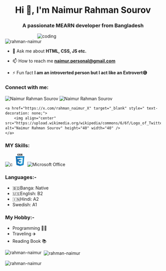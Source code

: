 <!-- This is the heading section -->
<h1 align="center">Hi 👋, I'm Naimur Rahman Sourov</h1>
<h3 align="center">A passionate MEARN developer from Bangladesh</h3>

<img align="right" alt="coding" width="400" border-radius="5px" src="https://user-images.githubusercontent.com/55389276/140866485-8fb1c876-9a8f-4d6a-98dc-08c4981eaf70.gif">

<p align="left"> <img src="https://komarev.com/ghpvc/?username=rahmannaimur&label=Profile%20views&color=0e75b6&style=flat" alt="rahman-naimur" /> </p>

- 💬 Ask me about **HTML, CSS, JS etc.**

- 📫 How to reach me **naimur.personal@gmail.com**

- ⚡ Fun fact **I am an introverted person but I act like an Extrovert😅**

<h3 align="left">Connect with me:</h3>
<p align="left">
    <a href="https://fb.com/rahman_naimur" target="_blank" style=" text-decoration: none;">
        <img align="center" src="https://upload.wikimedia.org/wikipedia/commons/a/a5/Instagram_icon.png" alt="Naimur Rahman Sourov" height="30" width="40" />
    </a>
    <a href="https://www.linkedin.com/in/rahman-naimur/" target="_blank" style=" text-decoration: none;">
        <img align="center" src="https://www.svgrepo.com/show/448234/linkedin.svg" alt="Naimur Rahman Sourov" height="40" width="40" />
    </a>

    <a href="https://x.com/rahman_naimur_X" target="_blank" style=" text-decoration: none;">
        <img align="center" src="https://upload.wikimedia.org/wikipedia/commons/6/6f/Logo_of_Twitter.svg" alt="Naimur Rahman Sourov" height="40" width="40" />
    </a>
</p>
<!--Skill section-->
<h3 align="left">MY Skills:</h3>

<p align="left">

    
<a href="https://www.cprogramming.com/" target="_blank" rel="noreferrer" style=" text-decoration: none;">
         <img src="https://upload.wikimedia.org/wikipedia/commons/6/61/HTML5_logo_and_wordmark.svg" alt="c" width="40" height="40"/> 
    </a>
    
<a href="https://www.w3schools.com/css/" target="_blank" rel="noreferrer" style=" text-decoration: none;">
        <img src="https://raw.githubusercontent.com/devicons/devicon/master/icons/css3/css3-original-wordmark.svg" alt="cplusplus" width="40" height="40"/>
    </a>
    
    
<!-- <a href="https://developer.mozilla.org/en-US/docs/Web/JavaScript" target="_blank" rel="noreferrer" style=" text-decoration: none">
        <img src="https://raw.githubusercontent.com/devicons/devicon/master/icons/javascript/javascript-original.svg" alt="javascript" width="35" height="40"/>
    </a>
    
    
<a href="https://git-scm.com/" target="_blank" rel="noreferrer" style=" text-decoration: none">
        <img src="https://www.vectorlogo.zone/logos/git-scm/git-scm-icon.svg" alt="git" width="40" height="40"/>
    </a>
    
 <a href="https://www.w3.org/html/" target="_blank" rel="noreferrer" style=" text-decoration: none">
        <img src="https://upload.wikimedia.org/wikipedia/commons/1/19/C_Logo.png" alt="html5" width="37" height="40"/>
    </a> -->
    
<a href="https://www.microsoft.com/en-us/microsoft-365/word" target="_blank" style=" text-decoration: none">
                <img src="https://upload.wikimedia.org/wikipedia/commons/0/0c/Microsoft_Office_logo_%282013%E2%80%932019%29.svg" alt="Microsoft Office" height="40" 
    width="40" />
            </a>

</p>
<!--language Section-->
<h3 align="left">Languages:-</h3>
    <ul>
        <li>🇧🇩Banga: Native</li>
        <li>🇺🇸English: B2</li>
        <li>🇮🇳Hindi: A2</li>
        <li>Swedish: A1</li>
    </ul>
<!--My Hobbies-->
<h3 align="left">My Hobby:-</h3>
    <ul>
        <li>Programming 👨‍💻</li>
        <li>Traveling ✈️</li>
        <li>Reading Book 📚</li>
    </ul>


<p>
    <img align="left" src="https://github-readme-stats.vercel.app/api/top-langs?username=rahman-naimur&show_icons=true&locale=en&layout=compact" alt="rahman-naimur" />
</p>

<p>&nbsp;
    <img align="center" src="https://github-readme-stats.vercel.app/api?username=rahman-naimur&show_icons=true&locale=en" alt="rahman-naimur" />
</p>

<p>
    <img align="center" src="https://github-readme-streak-stats.herokuapp.com/?user=rahman-naimur&" alt="rahman-naimur" />
</p>
